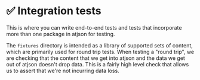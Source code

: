 # ✅ Integration tests

This is where you can write end-to-end tests and tests that incorporate more than one package in atjson for testing.

The `fixtures` directory is intended as a library of supported sets of content, which are primarily used for round trip tests. When testing a "round trip", we are checking that the content that we get into atjson and the data we get out of atjson doesn't drop data. This is a fairly high level check that allows us to assert that we're not incurring data loss.

